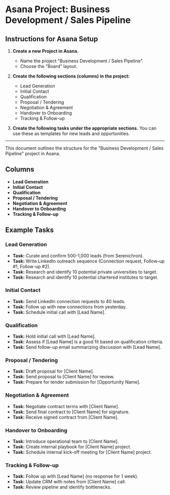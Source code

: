 # Asana Project: Business Development / Sales Pipeline

## Instructions for Asana Setup

1.  **Create a new Project in Asana.**
    *   Name the project "Business Development / Sales Pipeline".
    *   Choose the "Board" layout.

2.  **Create the following sections (columns) in the project:**
    *   Lead Generation
    *   Initial Contact
    *   Qualification
    *   Proposal / Tendering
    *   Negotiation & Agreement
    *   Handover to Onboarding
    *   Tracking & Follow-up

3.  **Create the following tasks under the appropriate sections.** You can use these as templates for new leads and opportunities.

---

This document outlines the structure for the "Business Development / Sales Pipeline" project in Asana.

## Columns

*   **Lead Generation**
*   **Initial Contact**
*   **Qualification**
*   **Proposal / Tendering**
*   **Negotiation & Agreement**
*   **Handover to Onboarding**
*   **Tracking & Follow-up**

## Example Tasks

### Lead Generation

*   **Task:** Curate and confirm 500-1,000 leads (from Serenichron).
*   **Task:** Write LinkedIn outreach sequence (Connection request, Follow-up #1, Follow-up #2).
*   **Task:** Research and identify 10 potential private universities to target.
*   **Task:** Research and identify 10 potential chartered institutes to target.

### Initial Contact

*   **Task:** Send LinkedIn connection requests to 40 leads.
*   **Task:** Follow up with new connections from yesterday.
*   **Task:** Schedule initial call with [Lead Name].

### Qualification

*   **Task:** Hold initial call with [Lead Name].
*   **Task:** Assess if [Lead Name] is a good fit based on qualification criteria.
*   **Task:** Send follow-up email summarizing discussion with [Lead Name].

### Proposal / Tendering

*   **Task:** Draft proposal for [Client Name].
*   **Task:** Send proposal to [Client Name] for review.
*   **Task:** Prepare for tender submission for [Opportunity Name].

### Negotiation & Agreement

*   **Task:** Negotiate contract terms with [Client Name].
*   **Task:** Send final contract to [Client Name] for signature.
*   **Task:** Receive signed contract from [Client Name].

### Handover to Onboarding

*   **Task:** Introduce operational team to [Client Name].
*   **Task:** Create internal playbook for [Client Name] project.
*   **Task:** Schedule internal kick-off meeting for [Client Name] project.

### Tracking & Follow-up

*   **Task:** Follow up with [Lead Name] (no response for 1 week).
*   **Task:** Update CRM with notes from [Client Name] call.
*   **Task:** Review pipeline and identify bottlenecks.